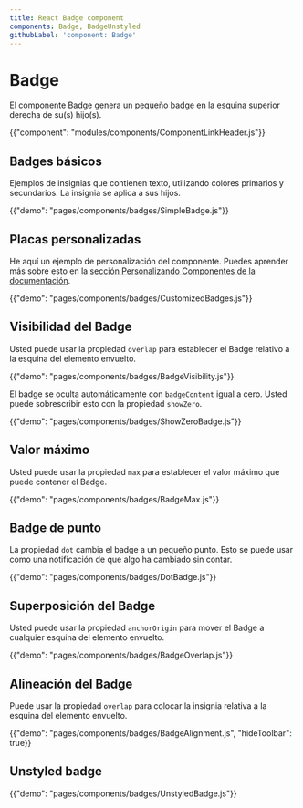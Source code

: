 ```yaml
---
title: React Badge component
components: Badge, BadgeUnstyled
githubLabel: 'component: Badge'
---
```


# Badge

<p class="description">El componente Badge genera un pequeño badge en la esquina superior derecha de su(s) hijo(s).</p>

{{"component": "modules/components/ComponentLinkHeader.js"}}

## Badges básicos

Ejemplos de insignias que contienen texto, utilizando colores primarios y secundarios. La insignia se aplica a sus hijos.

{{"demo": "pages/components/badges/SimpleBadge.js"}}

## Placas personalizadas

He aquí un ejemplo de personalización del componente. Puedes aprender más sobre esto en la [sección Personalizando Componentes de la documentación](/customization/how-to-customize/).

{{"demo": "pages/components/badges/CustomizedBadges.js"}}

## Visibilidad del Badge

Usted puede usar la propiedad `overlap` para establecer el Badge relativo a la esquina del elemento envuelto.

{{"demo": "pages/components/badges/BadgeVisibility.js"}}

El badge se oculta automáticamente con `badgeContent` igual a cero. Usted puede sobrescribir esto con la propiedad `showZero`.

{{"demo": "pages/components/badges/ShowZeroBadge.js"}}

## Valor máximo

Usted puede usar la propiedad `max` para establecer el valor máximo que puede contener el Badge.

{{"demo": "pages/components/badges/BadgeMax.js"}}

## Badge de punto

La propiedad `dot` cambia el badge a un pequeño punto. Esto se puede usar como una notificación de que algo ha cambiado sin contar.

{{"demo": "pages/components/badges/DotBadge.js"}}

## Superposición del Badge

Usted puede usar la propiedad `anchorOrigin` para mover el Badge a cualquier esquina del elemento envuelto.

{{"demo": "pages/components/badges/BadgeOverlap.js"}}

## Alineación del Badge

Puede usar la propiedad `overlap` para colocar la insignia relativa a la esquina del elemento envuelto.

{{"demo": "pages/components/badges/BadgeAlignment.js", "hideToolbar": true}}

## Unstyled badge

{{"demo": "pages/components/badges/UnstyledBadge.js"}}
